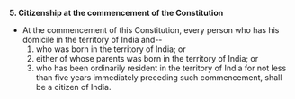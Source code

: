 **5. Citizenship at the commencement of the Constitution**

- At the commencement of this Constitution, every person who has his domicile in the territory of India and--
	1. who was born in the territory of India; or
	1. either of whose parents was born in the territory of India; or
	1. who has been ordinarily resident in the territory of India for not less than five years immediately preceding such commencement, shall be a citizen of India.

